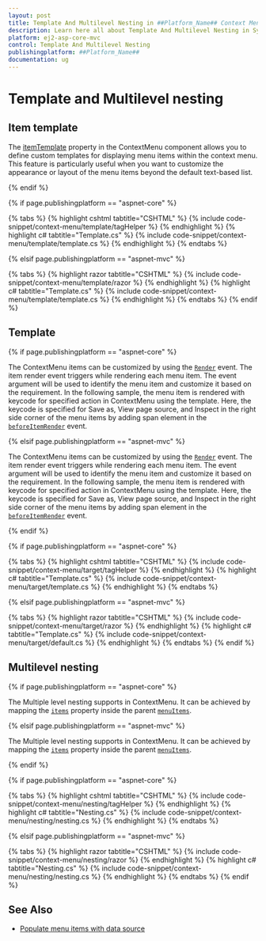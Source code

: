 ```yaml
---
layout: post
title: Template And Multilevel Nesting in ##Platform_Name## Context Menu Control | Syncfusion
description: Learn here all about Template And Multilevel Nesting in Syncfusion ##Platform_Name## Context Menu control of Syncfusion Essential JS 2 and more.
platform: ej2-asp-core-mvc
control: Template And Multilevel Nesting
publishingplatform: ##Platform_Name##
documentation: ug
---
```


# Template and Multilevel nesting

## Item template

The [itemTemplate](https://help.syncfusion.com/cr/aspnetcore-js2/Syncfusion.EJ2.Navigations.ContextMenu.html#Syncfusion_EJ2_Navigations_ContextMenu_ItemTemplate) property in the ContextMenu component allows you to define custom templates for displaying menu items within the context menu. This feature is particularly useful when you want to customize the appearance or layout of the menu items beyond the default text-based list.

{% endif %}

{% if page.publishingplatform == "aspnet-core" %}

{% tabs %}
{% highlight cshtml tabtitle="CSHTML" %}
{% include code-snippet/context-menu/template/tagHelper %}
{% endhighlight %}
{% highlight c# tabtitle="Template.cs" %}
{% include code-snippet/context-menu/template/template.cs %}
{% endhighlight %}
{% endtabs %}

{% elsif page.publishingplatform == "aspnet-mvc" %}

{% tabs %}
{% highlight razor tabtitle="CSHTML" %}
{% include code-snippet/context-menu/template/razor %}
{% endhighlight %}
{% highlight c# tabtitle="Template.cs" %}
{% include code-snippet/context-menu/template/template.cs %}
{% endhighlight %}
{% endtabs %}
{% endif %}

## Template

{% if page.publishingplatform == "aspnet-core" %}

The ContextMenu items can be customized by using the [`Render`](https://help.syncfusion.com/cr/aspnetcore-js2/Syncfusion.EJ2.Navigations.ContextMenu.html#Syncfusion_EJ2_Navigations_ContextMenu_BeforeItemRender) event. The item render event triggers while rendering each menu item. The event argument will be used to identify the menu item and customize it based on the requirement. In the following sample, the menu item is rendered with keycode for specified action in ContextMenu using the template. Here, the keycode is specified for Save as, View page source, and Inspect in the right side corner of the menu items by adding span element in the [`beforeItemRender`](https://help.syncfusion.com/cr/aspnetcore-js2/Syncfusion.EJ2.Navigations.ContextMenu.html#Syncfusion_EJ2_Navigations_ContextMenu_BeforeItemRender) event.

{% elsif page.publishingplatform == "aspnet-mvc" %}

The ContextMenu items can be customized by using the [`Render`](https://help.syncfusion.com/cr/aspnetmvc-js2/Syncfusion.EJ2.Navigations.ContextMenu.html#Syncfusion_EJ2_Navigations_ContextMenu_BeforeItemRender) event. The item render event triggers while rendering each menu item. The event argument will be used to identify the menu item and customize it based on the requirement. In the following sample, the menu item is rendered with keycode for specified action in ContextMenu using the template. Here, the keycode is specified for Save as, View page source, and Inspect in the right side corner of the menu items by adding span element in the [`beforeItemRender`](https://help.syncfusion.com/cr/aspnetmvc-js2/Syncfusion.EJ2.Navigations.ContextMenu.html#Syncfusion_EJ2_Navigations_ContextMenu_BeforeItemRender) event.

{% endif %}

{% if page.publishingplatform == "aspnet-core" %}

{% tabs %}
{% highlight cshtml tabtitle="CSHTML" %}
{% include code-snippet/context-menu/target/tagHelper %}
{% endhighlight %}
{% highlight c# tabtitle="Template.cs" %}
{% include code-snippet/context-menu/target/template.cs %}
{% endhighlight %}
{% endtabs %}

{% elsif page.publishingplatform == "aspnet-mvc" %}

{% tabs %}
{% highlight razor tabtitle="CSHTML" %}
{% include code-snippet/context-menu/target/razor %}
{% endhighlight %}
{% highlight c# tabtitle="Template.cs" %}
{% include code-snippet/context-menu/target/default.cs %}
{% endhighlight %}
{% endtabs %}
{% endif %}



## Multilevel nesting

{% if page.publishingplatform == "aspnet-core" %}

The Multiple level nesting supports in ContextMenu. It can be achieved by mapping the [`items`](https://help.syncfusion.com/cr/aspnetcore-js2/Syncfusion.EJ2.Navigations.ContextMenuItem.html#Syncfusion_EJ2_Navigations_ContextMenuItem_Items) property inside the parent [`menuItems`](https://help.syncfusion.com/cr/aspnetcore-js2/Syncfusion.EJ2.Navigations.ContextMenuItem.html).

{% elsif page.publishingplatform == "aspnet-mvc" %}

The Multiple level nesting supports in ContextMenu. It can be achieved by mapping the [`items`](https://help.syncfusion.com/cr/aspnetmvc-js2/Syncfusion.EJ2.Navigations.ContextMenuItem.html#Syncfusion_EJ2_Navigations_ContextMenuItem_Items) property inside the parent [`menuItems`](https://help.syncfusion.com/cr/aspnetmvc-js2/Syncfusion.EJ2.Navigations.ContextMenuItem.html).

{% endif %}

{% if page.publishingplatform == "aspnet-core" %}

{% tabs %}
{% highlight cshtml tabtitle="CSHTML" %}
{% include code-snippet/context-menu/nesting/tagHelper %}
{% endhighlight %}
{% highlight c# tabtitle="Nesting.cs" %}
{% include code-snippet/context-menu/nesting/nesting.cs %}
{% endhighlight %}
{% endtabs %}

{% elsif page.publishingplatform == "aspnet-mvc" %}

{% tabs %}
{% highlight razor tabtitle="CSHTML" %}
{% include code-snippet/context-menu/nesting/razor %}
{% endhighlight %}
{% highlight c# tabtitle="Nesting.cs" %}
{% include code-snippet/context-menu/nesting/nesting.cs %}
{% endhighlight %}
{% endtabs %}
{% endif %}



## See Also

* [Populate menu items with data source](./how-to#data-binding)